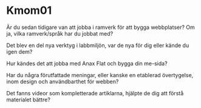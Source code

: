 Kmom01
===============================
Är du sedan tidigare van att jobba i ramverk för att bygga webbplatser? Om ja, vilka ramverk/språk har du jobbat med?

Det blev en del nya verktyg i labbmiljön, var de nya för dig eller kände du igen dem?

Hur kändes det att jobba med Anax Flat och bygga din me-sida?

Har du några förutfattade meningar, eller kanske en etablerad övertygelse, inom design och användbarthet för webben?

Det fanns videor som kompletterade artiklarna, hjälpte de dig att förstå materialet bättre?
